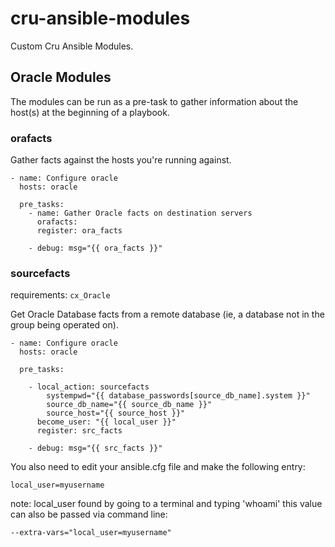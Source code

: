 # cru-ansible-modules
Custom Cru Ansible Modules.


## Oracle Modules
The modules can be run as a pre-task to gather information about the host(s) at the beginning of a playbook.


### orafacts
Gather facts against the hosts you're running against.

```
- name: Configure oracle
  hosts: oracle

  pre_tasks:
    - name: Gather Oracle facts on destination servers
      orafacts:
      register: ora_facts

    - debug: msg="{{ ora_facts }}"
```

### sourcefacts

requirements: `cx_Oracle`

Get Oracle Database facts from a remote database (ie, a database not in the group being operated on).

```
- name: Configure oracle
  hosts: oracle
  
  pre_tasks:

    - local_action: sourcefacts
        systempwd="{{ database_passwords[source_db_name].system }}"
        source_db_name="{{ source_db_name }}"
        source_host="{{ source_host }}"
      become_user: "{{ local_user }}"
      register: src_facts

    - debug: msg="{{ src_facts }}"
```

You also need to edit your ansible.cfg file and make the following entry:
```
local_user=myusername
```
note: local_user found by going to a terminal and typing 'whoami'
this value can also be passed via command line:
```
--extra-vars="local_user=myusername"
```
